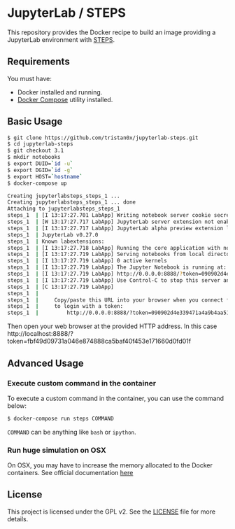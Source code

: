 # JupyterLab / STEPS

This repository provides the Docker recipe to build an image providing
a JupyterLab environment with [STEPS](http://steps.sourceforge.net).

## Requirements

You must have:
* Docker installed and running.
* [Docker Compose](https://docs.docker.com/compose) utility installed.

## Basic Usage

```bash
$ git clone https://github.com/tristan0x/jupyterlab-steps.git
$ cd jupyterlab-steps
$ git checkout 3.1
$ mkdir notebooks
$ export DUID=`id -u`
$ export DGID=`id -g`
$ export HOST=`hostname`
$ docker-compose up

Creating jupyterlabsteps_steps_1 ...
Creating jupyterlabsteps_steps_1 ... done
Attaching to jupyterlabsteps_steps_1
steps_1  | [I 13:17:27.701 LabApp] Writing notebook server cookie secret to /home/dummy/.local/share/jupyter/runtime/notebook_cookie_secret
steps_1  | [W 13:17:27.717 LabApp] JupyterLab server extension not enabled, manually loading...
steps_1  | [I 13:17:27.717 LabApp] JupyterLab alpha preview extension loaded from /opt/conda/lib/python2.7/site-packages/jupyterlab
steps_1  | JupyterLab v0.27.0
steps_1  | Known labextensions:
steps_1  | [I 13:17:27.718 LabApp] Running the core application with no additional extensions or settings
steps_1  | [I 13:17:27.719 LabApp] Serving notebooks from local directory: /opt/src/notebooks
steps_1  | [I 13:17:27.719 LabApp] 0 active kernels
steps_1  | [I 13:17:27.719 LabApp] The Jupyter Notebook is running at:
steps_1  | [I 13:17:27.719 LabApp] http://0.0.0.0:8888/?token=090902d4e339471a4a9b4aa51c6236b68a6f0787b23c6c50
steps_1  | [I 13:17:27.719 LabApp] Use Control-C to stop this server and shut down all kernels (twice to skip confirmation).
steps_1  | [C 13:17:27.719 LabApp]
steps_1  |
steps_1  |     Copy/paste this URL into your browser when you connect for the first time,
steps_1  |     to login with a token:
steps_1  |         http://0.0.0.0:8888/?token=090902d4e339471a4a9b4aa51c6236b68a6f0787b23c6c50
```

Then open your web browser at the provided HTTP address. In this case
http://localhost:8888/?token=fbf49d09731a046e874888ca5baf40f453e171660d0fd01f

## Advanced Usage

### Execute custom command in the container

To execute a custom command in the container, you can use the command below:

```bash
$ docker-compose run steps COMMAND
```

`COMMAND` can be anything like `bash` or `ipython`.

### Run huge simulation on OSX

On OSX, you may have to increase the memory allocated to the Docker containers.
See official documentation [here](https://docs.docker.com/docker-for-mac/#memory)

## License

This project is licensed under the GPL v2. See the [LICENSE](./LICENSE) file
for more details.
